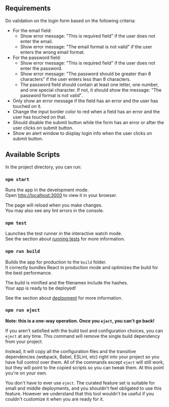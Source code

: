 ## Requirements

Do validation on the login form based on the following criteria:

- For the email field:
  - Show error message: "This is required field" if the user does not enter the email.
  - Show error message: "The email format is not valid" if the user enters the wrong email format.
- For the password field:
  - Show error message: "This is required field" if the user does not enter the password.
  - Show error message: "The password should be greater than 8 characters" if the user enters less than 8 characters.
  - The password field should contain at least one letter, one number, and one special character. If not, it should show the message: "The password format is not valid".
- Only show an error message if the field has an error and the user has touched on it.
- Change the input border color to red when a field has an error and the user has touched on that.
- Should disable the submit button while the form has an error or after the user clicks on submit button.
- Show an alert window to display login info when the user clicks on submit button.

## Available Scripts

In the project directory, you can run:

### `npm start`

Runs the app in the development mode.\
Open [http://localhost:3000](http://localhost:3000) to view it in your browser.

The page will reload when you make changes.\
You may also see any lint errors in the console.

### `npm test`

Launches the test runner in the interactive watch mode.\
See the section about [running tests](https://facebook.github.io/create-react-app/docs/running-tests) for more information.

### `npm run build`

Builds the app for production to the `build` folder.\
It correctly bundles React in production mode and optimizes the build for the best performance.

The build is minified and the filenames include the hashes.\
Your app is ready to be deployed!

See the section about [deployment](https://facebook.github.io/create-react-app/docs/deployment) for more information.

### `npm run eject`

**Note: this is a one-way operation. Once you `eject`, you can't go back!**

If you aren't satisfied with the build tool and configuration choices, you can `eject` at any time. This command will remove the single build dependency from your project.

Instead, it will copy all the configuration files and the transitive dependencies (webpack, Babel, ESLint, etc) right into your project so you have full control over them. All of the commands except `eject` will still work, but they will point to the copied scripts so you can tweak them. At this point you're on your own.

You don't have to ever use `eject`. The curated feature set is suitable for small and middle deployments, and you shouldn't feel obligated to use this feature. However we understand that this tool wouldn't be useful if you couldn't customize it when you are ready for it.

